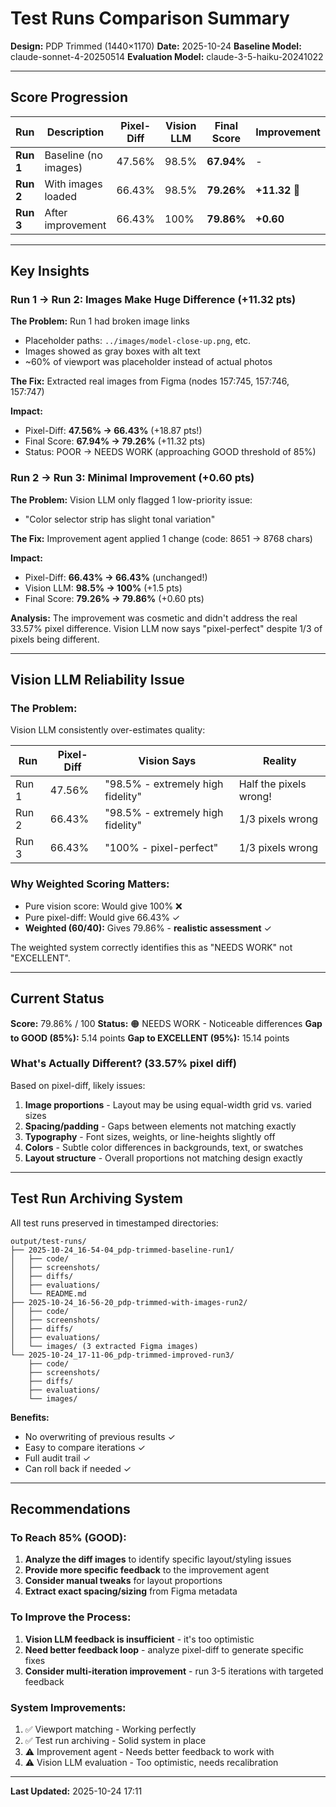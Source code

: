 # Test Runs Comparison Summary

**Design:** PDP Trimmed (1440×1170)
**Date:** 2025-10-24
**Baseline Model:** claude-sonnet-4-20250514
**Evaluation Model:** claude-3-5-haiku-20241022

---

## Score Progression

| Run | Description | Pixel-Diff | Vision LLM | **Final Score** | Improvement |
|-----|-------------|-----------|-----------|----------------|-------------|
| **Run 1** | Baseline (no images) | 47.56% | 98.5% | **67.94%** | - |
| **Run 2** | With images loaded | 66.43% | 98.5% | **79.26%** | **+11.32** 🎯 |
| **Run 3** | After improvement | 66.43% | 100% | **79.86%** | **+0.60** |

---

## Key Insights

### Run 1 → Run 2: Images Make Huge Difference (+11.32 pts)

**The Problem:** Run 1 had broken image links
- Placeholder paths: `../images/model-close-up.png`, etc.
- Images showed as gray boxes with alt text
- ~60% of viewport was placeholder instead of actual photos

**The Fix:** Extracted real images from Figma (nodes 157:745, 157:746, 157:747)

**Impact:**
- Pixel-Diff: **47.56% → 66.43%** (+18.87 pts!)
- Final Score: **67.94% → 79.26%** (+11.32 pts)
- Status: POOR → NEEDS WORK (approaching GOOD threshold of 85%)

### Run 2 → Run 3: Minimal Improvement (+0.60 pts)

**The Problem:** Vision LLM only flagged 1 low-priority issue:
- "Color selector strip has slight tonal variation"

**The Fix:** Improvement agent applied 1 change (code: 8651 → 8768 chars)

**Impact:**
- Pixel-Diff: **66.43% → 66.43%** (unchanged!)
- Vision LLM: **98.5% → 100%** (+1.5 pts)
- Final Score: **79.26% → 79.86%** (+0.60 pts)

**Analysis:** The improvement was cosmetic and didn't address the real 33.57% pixel difference. Vision LLM now says "pixel-perfect" despite 1/3 of pixels being different.

---

## Vision LLM Reliability Issue

### The Problem:
Vision LLM consistently over-estimates quality:

| Run | Pixel-Diff | Vision Says | Reality |
|-----|-----------|-------------|---------|
| Run 1 | 47.56% | "98.5% - extremely high fidelity" | Half the pixels wrong! |
| Run 2 | 66.43% | "98.5% - extremely high fidelity" | 1/3 pixels wrong |
| Run 3 | 66.43% | "100% - pixel-perfect" | 1/3 pixels wrong |

### Why Weighted Scoring Matters:
- Pure vision score: Would give 100% ❌
- Pure pixel-diff: Would give 66.43% ✓
- **Weighted (60/40):** Gives 79.86% - **realistic assessment** ✓

The weighted system correctly identifies this as "NEEDS WORK" not "EXCELLENT".

---

## Current Status

**Score:** 79.86% / 100
**Status:** 🟠 NEEDS WORK - Noticeable differences
**Gap to GOOD (85%):** 5.14 points
**Gap to EXCELLENT (95%):** 15.14 points

### What's Actually Different? (33.57% pixel diff)

Based on pixel-diff, likely issues:
1. **Image proportions** - Layout may be using equal-width grid vs. varied sizes
2. **Spacing/padding** - Gaps between elements not matching exactly
3. **Typography** - Font sizes, weights, or line-heights slightly off
4. **Colors** - Subtle color differences in backgrounds, text, or swatches
5. **Layout structure** - Overall proportions not matching design exactly

---

## Test Run Archiving System

All test runs preserved in timestamped directories:

```
output/test-runs/
├── 2025-10-24_16-54-04_pdp-trimmed-baseline-run1/
│   ├── code/
│   ├── screenshots/
│   ├── diffs/
│   ├── evaluations/
│   └── README.md
├── 2025-10-24_16-56-20_pdp-trimmed-with-images-run2/
│   ├── code/
│   ├── screenshots/
│   ├── diffs/
│   ├── evaluations/
│   └── images/ (3 extracted Figma images)
└── 2025-10-24_17-11-06_pdp-trimmed-improved-run3/
    ├── code/
    ├── screenshots/
    ├── diffs/
    ├── evaluations/
    └── images/
```

**Benefits:**
- No overwriting of previous results ✓
- Easy to compare iterations ✓
- Full audit trail ✓
- Can roll back if needed ✓

---

## Recommendations

### To Reach 85% (GOOD):
1. **Analyze the diff images** to identify specific layout/styling issues
2. **Provide more specific feedback** to the improvement agent
3. **Consider manual tweaks** for layout proportions
4. **Extract exact spacing/sizing** from Figma metadata

### To Improve the Process:
1. **Vision LLM feedback is insufficient** - it's too optimistic
2. **Need better feedback loop** - analyze pixel-diff to generate specific fixes
3. **Consider multi-iteration improvement** - run 3-5 iterations with targeted feedback

### System Improvements:
1. ✅ Viewport matching - Working perfectly
2. ✅ Test run archiving - Solid system in place
3. ⚠️ Improvement agent - Needs better feedback to work with
4. ⚠️ Vision LLM evaluation - Too optimistic, needs recalibration

---

**Last Updated:** 2025-10-24 17:11
